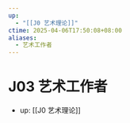 ```yaml
---
up:
  - "[[J0 艺术理论]]"
ctime: 2025-04-06T17:50:08+08:00
aliases:
  - 艺术工作者
---
```


# J03 艺术工作者

- up: [[J0 艺术理论]]
